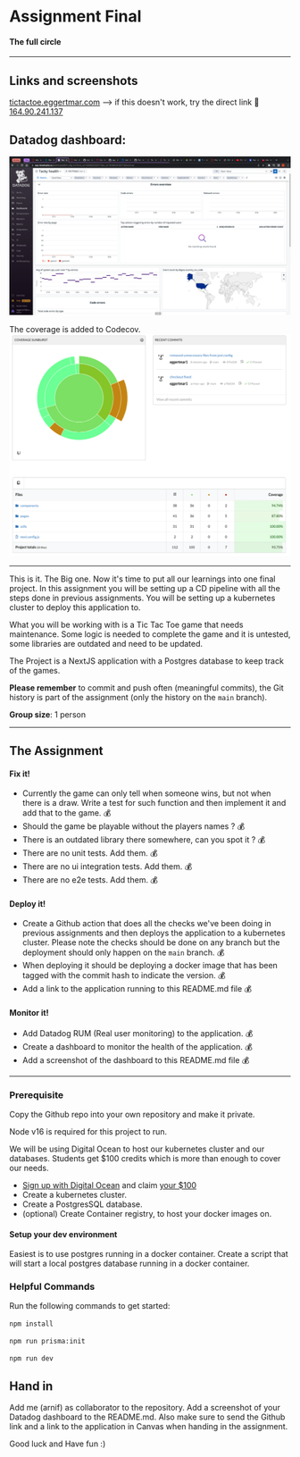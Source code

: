 # Assignment Final

#### The full circle

---

## Links and screenshots

[tictactoe.eggertmar.com](http://tictactoe.eggertmar.com) --> if this doesn't work, try the direct link 🍺\
[164.90.241.137](164.90.241.137)

## Datadog dashboard:

![Datadog Dashboard](images/Datadog.png?raw=true)

The coverage is added to Codecov.
![CodeCoverage](images/codecov.png?raw=true)

---

This is it. The Big one. Now it's time to put all our learnings into one final project. In this assignment you will be setting up a CD pipeline with all the steps done in previous assignments. You will be setting up a kubernetes cluster to deploy this application to.

What you will be working with is a Tic Tac Toe game that needs maintenance. Some logic is needed to complete the game and it is untested, some libraries are outdated and need to be updated.

The Project is a NextJS application with a Postgres database to keep track of the games.

**Please remember** to commit and push often (meaningful commits), the Git history is part of the assignment (only the history on the `main` branch).

**Group size**: 1 person

---

## The Assignment

#### **Fix it!**

- Currently the game can only tell when someone wins, but not when there is a draw. Write a test for such function and then implement it and add that to the game. 💰
- Should the game be playable without the players names ? 💰
- There is an outdated library there somewhere, can you spot it ? 💰
- There are no unit tests. Add them. 💰
- There are no ui integration tests. Add them. 💰
- There are no e2e tests. Add them. 💰

#### **Deploy it!**

- Create a Github action that does all the checks we've been doing in previous assignments and then deploys the application to a kubernetes cluster. Please note the checks should be done on any branch but the deployment should only happen on the `main` branch. 💰
- When deploying it should be deploying a docker image that has been tagged with the commit hash to indicate the version. 💰
- Add a link to the application running to this README.md file 💰

#### **Monitor it!**

- Add Datadog RUM (Real user monitoring) to the application. 💰
- Create a dashboard to monitor the health of the application. 💰
- Add a screenshot of the dashboard to this README.md file 💰

---

### Prerequisite

Copy the Github repo into your own repository and make it private.

Node v16 is required for this project to run.

We will be using Digital Ocean to host our kubernetes cluster and our databases. Students get $100 credits which is more than enough to cover our needs.

- [Sign up with Digital Ocean](https://www.digitalocean.com/) and claim [your $100](https://education.github.com/pack)
- Create a kubernetes cluster.
- Create a PostgresSQL database.
- (optional) Create Container registry, to host your docker images on.

#### Setup your dev environment

Easiest is to use postgres running in a docker container. Create a script that will start a local postgres database running in a docker container.

### Helpful Commands

Run the following commands to get started:

`npm install`

`npm run prisma:init`

`npm run dev`

## Hand in

Add me (arnif) as collaborator to the repository. Add a screenshot of your Datadog dashboard to the README.md.
Also make sure to send the Github link and a link to the application in Canvas when handing in the assignment.

Good luck and Have fun :)
